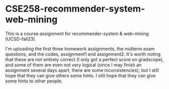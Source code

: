 # CSE258-recommender-system-web-mining
This is a course assignment for recommender-system &amp; web-mining (UCSD-fall23).

I'm uploading the first three homework assignments, the midterm exam questions, and the codes, assignment1 and assignment2. It's worth noting that these are not entirely correct (I only got a perfect score on gradscope), and some of them are even not very logical (since I may finish an assignment several days apart, there are some inconsistencies); but I still hope that they can give others some hints. I still hope that they can give some hints to other people.
